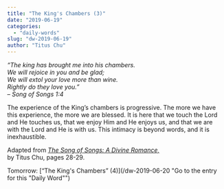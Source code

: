 ```yaml
---
title: "The King's Chambers (3)"
date: "2019-06-19"
categories: 
  - "daily-words"
slug: "dw-2019-06-19"
author: "Titus Chu"
---
```


_“The king has brought me into his chambers._  
_We will rejoice in you and be glad;_  
_We will extol your love more than wine._  
_Rightly do they love you.”_  
_– Song of Songs 1:4_

The experience of the King’s chambers is progressive. The more we have this experience, the more we are blessed. It is here that we touch the Lord and He touches us, that we enjoy Him and He enjoys us, and that we are with the Lord and He is with us. This intimacy is beyond words, and it is inexhaustible.

Adapted from _[The Song of Songs: A Divine Romance,](/song-of-songs-dr/)_  
by Titus Chu, pages 28-29.

Tomorrow: [“The King's Chambers” (4)](/dw-2019-06-20 "Go to the entry for this "Daily Word"")
